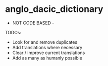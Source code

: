# anglo_dacic_dictionary
- NOT CODE BASED - 

TODOs: 
 - Look for and remove duplicates
 - Add translations where necessary
 - Clear / improve current translations
 - Add as many as humanly possible

